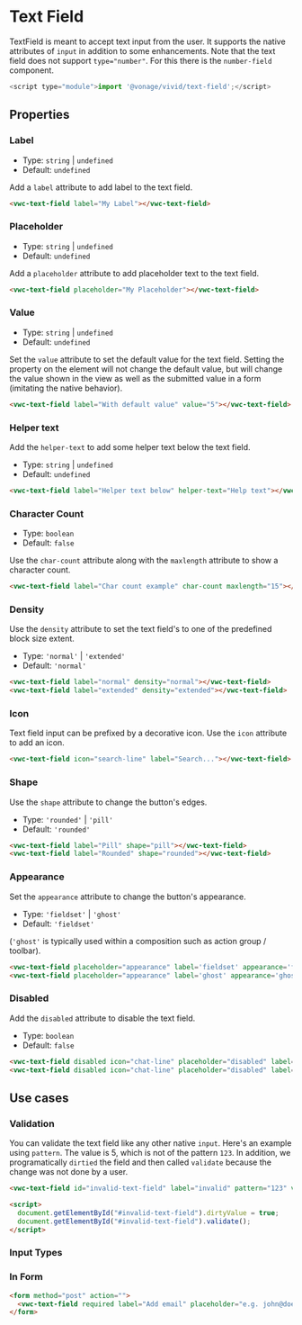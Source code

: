 # Text Field

TextField is meant to accept text input from the user. It supports the native attributes of `input` in addition to some enhancements.
Note that the text field does not support `type="number"`. For this there is the `number-field` component.

```js
<script type="module">import '@vonage/vivid/text-field';</script>
```
## Properties

### Label
- Type: `string` | `undefined`
- Default: `undefined`

Add a `label` attribute to add label to the text field.

```html preview
<vwc-text-field label="My Label"></vwc-text-field>
```

### Placeholder
- Type: `string` | `undefined`
- Default: `undefined`

Add a `placeholder` attribute to add placeholder text to the text field.

```html preview
<vwc-text-field placeholder="My Placeholder"></vwc-text-field>
```

### Value
- Type: `string` | `undefined`
- Default: `undefined`

Set the `value` attribute to set the default value for the text field. Setting the property on the element will not change the default value, but will change the value shown in the view as well as the submitted value in a form (imitating the native behavior).

```html preview
<vwc-text-field label="With default value" value="5"></vwc-text-field>
```

### Helper text

Add the `helper-text` to add some helper text below the text field.

- Type: `string` | `undefined`
- Default: `undefined`

```html preview
<vwc-text-field label="Helper text below" helper-text="Help text"></vwc-text-field>
```

### Character Count

- Type: `boolean`
- Default: `false`

Use the `char-count` attribute along with the `maxlength` attribute to show a character count.

```html preview
<vwc-text-field label="Char count example" char-count maxlength="15"></vwc-text-field>
```

### Density

Use the `density` attribute to set the text field's to one of the predefined block size extent.

- Type: `'normal'` | `'extended'`
- Default: `'normal'`

```html preview blocks
<vwc-text-field label="normal" density="normal"></vwc-text-field>
<vwc-text-field label="extended" density="extended"></vwc-text-field>
```

### Icon

Text field input can be prefixed by a decorative icon.
Use the `icon` attribute to add an icon.

```html preview
<vwc-text-field icon="search-line" label="Search..."></vwc-text-field>
```

### Shape

Use the `shape` attribute to change the button's edges.

- Type: `'rounded'` | `'pill'`
- Default: `'rounded'`

```html preview blocks
<vwc-text-field label="Pill" shape="pill"></vwc-text-field>
<vwc-text-field label="Rounded" shape="rounded"></vwc-text-field>
```

### Appearance

Set the `appearance` attribute to change the button's appearance.

- Type: `'fieldset'` | `'ghost'`
- Default: `'fieldset'`

(`'ghost'` is typically used within a composition such as action group / toolbar).

```html preview blocks
<vwc-text-field placeholder="appearance" label='fieldset' appearance='fieldset'></vwc-text-field>
<vwc-text-field placeholder="appearance" label='ghost' appearance='ghost'></vwc-text-field>
```

### Disabled

Add the `disabled` attribute to disable the text field.

- Type: `boolean`
- Default: `false`

```html preview blocks
<vwc-text-field disabled icon="chat-line" placeholder="disabled" label='fieldset' appearance='fieldset'></vwc-text-field>
<vwc-text-field disabled icon="chat-line" placeholder="disabled" label='ghost' appearance='ghost'></vwc-text-field>
```

## Use cases

### Validation

You can validate the text field like any other native `input`.  Here's an example using `pattern`. The value is 5, which is not of the pattern `123`.  In addition, we programatically `dirtied` the field and then called `validate` because the change was not done by a user.

```html preview
<vwc-text-field id="invalid-text-field" label="invalid" pattern="123" value="5"></vwc-text-field>

<script>
  document.getElementById("#invalid-text-field").dirtyValue = true;
  document.getElementById("#invalid-text-field").validate();
</script>
```
### Input Types

### In Form

```html preview
<form method="post" action="">
  <vwc-text-field required label="Add email" placeholder="e.g. john@doe.dev" type="email" name="email" autocomplete="email" icon="search" maxlength="30" char-count></vwc-text-field>
</form>
```
